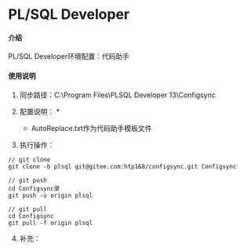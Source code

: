 ﻿# PL/SQL Developer

#### 介绍
PL/SQL Developer环境配置：代码助手

#### 使用说明

1.  同步路径：C:\Program Files\PLSQL Developer 13\Configsync

2.  配置说明：
    * 
    * AutoReplace.txt作为代码助手模板文件

3.  执行操作：
```git
// git clone
git clone -b plsql git@gitee.com:htp168/configsync.git Configsync

// git push
cd Configsync录
git push -u origin plsql

// git pull
cd Configsync
git pull -f origin plsql

```

4.  补充：